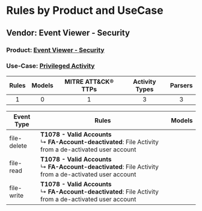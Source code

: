 Rules by Product and UseCase
============================
Vendor: Event Viewer - Security
-------------------------------
### Product: [Event Viewer - Security](../ds_event_viewer_-_security_event_viewer_-_security.md)
### Use-Case: [Privileged Activity](../../../../UseCases/uc_privileged_activity.md)

| Rules | Models | MITRE ATT&CK® TTPs | Activity Types | Parsers |
|:-----:|:------:|:------------------:|:--------------:|:-------:|
|   1   |   0    |         1          |       3        |    3    |

| Event Type  | Rules    | Models |
| ---- | ---- | ------ |
| file-delete | <b>T1078 - Valid Accounts</b><br> ↳ <b>FA-Account-deactivated</b>: File Activity from a de-activated user account |        |
| file-read   | <b>T1078 - Valid Accounts</b><br> ↳ <b>FA-Account-deactivated</b>: File Activity from a de-activated user account |        |
| file-write  | <b>T1078 - Valid Accounts</b><br> ↳ <b>FA-Account-deactivated</b>: File Activity from a de-activated user account |        |
